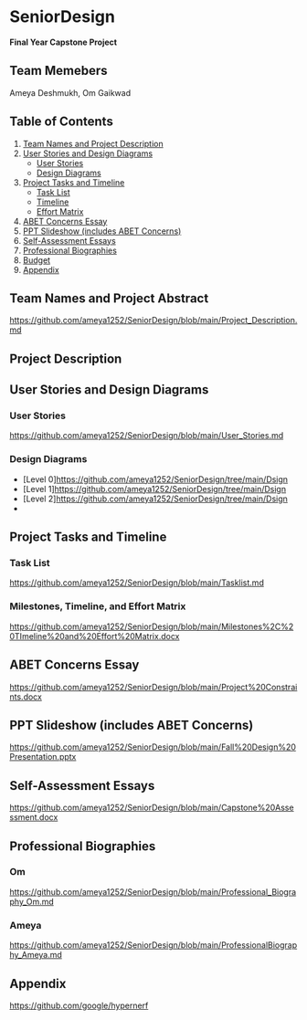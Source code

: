 # SeniorDesign
**Final Year Capstone Project**

## Team Memebers
Ameya Deshmukh, Om Gaikwad

## Table of Contents

1. [Team Names and Project Description](#team-names-and-project-abstract)
3. [User Stories and Design Diagrams](#user-stories-and-design-diagrams)
   - [User Stories](#user-stories)
   - [Design Diagrams](#design-diagrams)
4. [Project Tasks and Timeline](#project-tasks-and-timeline)
   - [Task List](#task-list)
   - [Timeline](#timeline)
   - [Effort Matrix](#effort-matrix)
5. [ABET Concerns Essay](#abet-concerns-essay)
6. [PPT Slideshow (includes ABET Concerns)](#ppt-slideshow-includes-abet-concerns)
7. [Self-Assessment Essays](#self-assessment-essays)
8. [Professional Biographies](#professional-biographies)
9. [Budget](#budget)
10. [Appendix](#appendix)

## Team Names and Project Abstract
   https://github.com/ameya1252/SeniorDesign/blob/main/Project_Description.md

## Project Description
   <!-- Add content from Assignment #2. -->

## User Stories and Design Diagrams
### User Stories
   https://github.com/ameya1252/SeniorDesign/blob/main/User_Stories.md

### Design Diagrams
   - [Level 0]https://github.com/ameya1252/SeniorDesign/tree/main/Dsign
   - [Level 1]https://github.com/ameya1252/SeniorDesign/tree/main/Dsign
   - [Level 2]https://github.com/ameya1252/SeniorDesign/tree/main/Dsign
   - 

## Project Tasks and Timeline
### Task List
   https://github.com/ameya1252/SeniorDesign/blob/main/Tasklist.md

### Milestones, Timeline, and Effort Matrix
   https://github.com/ameya1252/SeniorDesign/blob/main/Milestones%2C%20TImeline%20and%20Effort%20Matrix.docx

## ABET Concerns Essay
   https://github.com/ameya1252/SeniorDesign/blob/main/Project%20Constraints.docx

## PPT Slideshow (includes ABET Concerns)
   https://github.com/ameya1252/SeniorDesign/blob/main/Fall%20Design%20Presentation.pptx

## Self-Assessment Essays
   https://github.com/ameya1252/SeniorDesign/blob/main/Capstone%20Assessment.docx

## Professional Biographies
   ### Om
   https://github.com/ameya1252/SeniorDesign/blob/main/Professional_Biography_Om.md
   
   ### Ameya
   https://github.com/ameya1252/SeniorDesign/blob/main/ProfessionalBiography_Ameya.md

## Appendix
   https://github.com/google/hypernerf
